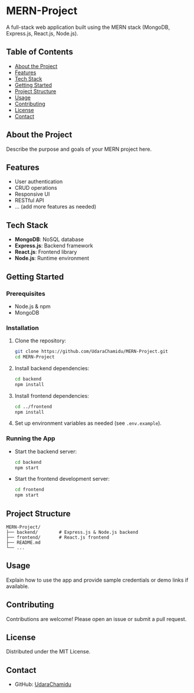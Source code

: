 # MERN-Project

A full-stack web application built using the MERN stack (MongoDB, Express.js, React.js, Node.js).

## Table of Contents

- [About the Project](#about-the-project)
- [Features](#features)
- [Tech Stack](#tech-stack)
- [Getting Started](#getting-started)
- [Project Structure](#project-structure)
- [Usage](#usage)
- [Contributing](#contributing)
- [License](#license)
- [Contact](#contact)

## About the Project

Describe the purpose and goals of your MERN project here.

## Features

- User authentication
- CRUD operations
- Responsive UI
- RESTful API
- ... (add more features as needed)

## Tech Stack

- **MongoDB**: NoSQL database
- **Express.js**: Backend framework
- **React.js**: Frontend library
- **Node.js**: Runtime environment

## Getting Started

### Prerequisites

- Node.js & npm
- MongoDB

### Installation

1. Clone the repository:
   ```bash
   git clone https://github.com/UdaraChamidu/MERN-Project.git
   cd MERN-Project
   ```
2. Install backend dependencies:
   ```bash
   cd backend
   npm install
   ```
3. Install frontend dependencies:
   ```bash
   cd ../frontend
   npm install
   ```
4. Set up environment variables as needed (see `.env.example`).

### Running the App

- Start the backend server:
  ```bash
  cd backend
  npm start
  ```
- Start the frontend development server:
  ```bash
  cd frontend
  npm start
  ```

## Project Structure

```
MERN-Project/
├── backend/        # Express.js & Node.js backend
├── frontend/       # React.js frontend
├── README.md
└── ...
```

## Usage

Explain how to use the app and provide sample credentials or demo links if available.

## Contributing

Contributions are welcome! Please open an issue or submit a pull request.

## License

Distributed under the MIT License.

## Contact

- GitHub: [UdaraChamidu](https://github.com/UdaraChamidu)
